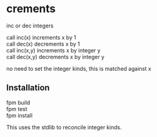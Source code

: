 # crements
inc or dec integers

call inc(x) increments x by 1\
call dec(x) decrements x by 1\
call inc(x,y) increments x by integer y\
call dec(x,y) decrements x by integer y

no need to set the integer kinds, this is matched against x

## Installation
fpm build\
fpm test\
fpm install

This uses the stdlib to reconcile integer kinds.




